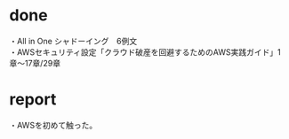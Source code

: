 # done
・All in One シャドーイング　6例文</br>
・AWSセキュリティ設定「クラウド破産を回避するためのAWS実践ガイド」1章〜17章/29章</br>

# report
・AWSを初めて触った。</br>

